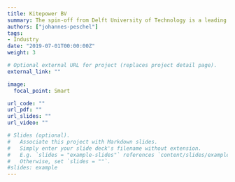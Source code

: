 ```yaml
---
title: Kitepower BV
summary: The spin-off from Delft University of Technology is a leading commercial developer for mobile airborne wind energy systems based on flexible wing technology.
authors: ["johannes-peschel"]
tags:
- Industry
date: "2019-07-01T00:00:00Z"
weight: 3

# Optional external URL for project (replaces project detail page).
external_link: ""

image:
  focal_point: Smart

url_code: ""
url_pdf: ""
url_slides: ""
url_video: ""

# Slides (optional).
#   Associate this project with Markdown slides.
#   Simply enter your slide deck's filename without extension.
#   E.g. `slides = "example-slides"` references `content/slides/example-slides.md`.
#   Otherwise, set `slides = ""`.
#slides: example
---
```

